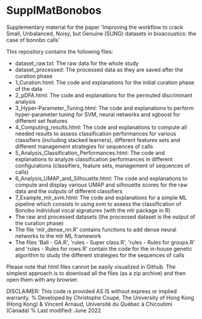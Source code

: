 # SupplMatBonobos
Supplementary material for the paper 'Improving the workflow to crack Small, Unbalanced, Noisy, but Genuine (SUNG) datasets in bioacoustics: the case of bonobo calls'

This repository contains the following files:
- dataset_raw.txt: The raw data for the whole study
- dataset_processed: The processed data as they are saved after the curation phase
- 1_Curation.html: The code and explanations for the initial curation phase of the data
- 2_pDFA.html: The code and explanations for the permuted discriminant analysis
- 3_Hyper-Parameter_Tuning.html: The code and explanations to perform hyper-parameter tuning for SVM, neural networks and xgboost for different set features
- 4_Computing_results.html: The code and explanations to compute all needed results to assess classification performances for various classifiers (including stacked learners), different features sets and different management strategies for sequences of calls
- 5_Analysis_Classification_Performances.html: The code and explanations to analyze classification performances in different configurations (classifiers, feature sets, management of sequences of calls)
- 6_Analysis_UMAP_and_Silhouette.html: The code and explanations to compute and display various UMAP and silhouette scores for the raw data and the outputs of different classifiers
- 7_Example_mlr_svm.html: The code and explanations for a simple ML pipeline which consists in using svm to assess the classification of Bonobo individual vocal signatures (with the mlr package in R)
- The raw and processed datasets (the processed dataset is the output of the curation phase)
- The file 'mlr_dense_nn.R' contains functions to add dense neural networks to the mlr ML framework
- The files 'Bali - GA.R', 'rules - Super class.R', 'rules - Rules for groups.R' and 'rules - Rules for rows.R' contain the code for the in-house genetic algorithm to study the different strategies for the sequences of calls

Please note that html files cannot be easily visualized in Github. The simplest approach is to download all the files (as a zip archive) and then open them with any browser.

DISCLAIMER: This code is provided AS IS without express or implied warranty.
% Developed by Christophe Coupé, The University of Hong Kong (Hong Kong) & Vincent Arnaud, Université du Québec à Chicoutimi (Canada)
% Last modified: June 2022
